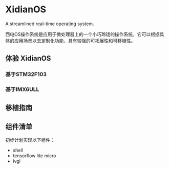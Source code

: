 # XidianOS
A streamlined real-time operating system.

西电OS操作系统是应用于微处理器上的一个小巧玲珑的操作系统，它可以根据具体的应用场景以去定制化功能，具有较强的可拓展性和可移植性。

## 体验 XidianOS
### 基于STM32F103

### 基于IMX6ULL

## 移植指南
## 组件清单
初步计划实现以下组件：
* shell
* tensorflow lite micro
* lvgl
